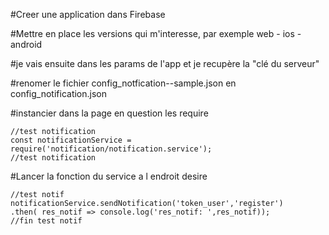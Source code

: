 #Creer une application dans Firebase

#Mettre en place les versions qui m'interesse, par exemple web - ios - android

#je vais ensuite dans les params de l'app et je recupère la "clé du serveur"

#renomer le fichier config_notfication--sample.json en config_notification.json

#instancier dans la page en question les require
```
//test notification
const notificationService = require('notification/notification.service');
//test notification
```

#Lancer la fonction du service a l endroit desire
```
//test notif
notificationService.sendNotification('token_user','register')
.then( res_notif => console.log('res_notif: ',res_notif));
//fin test notif
```
